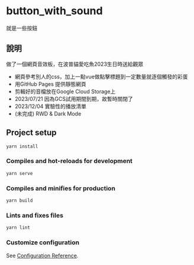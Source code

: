 # button_with_sound
就是一些按鈕

## 說明
做了一個網頁音效板，在波普貓愛吃魚2023生日時送給觀眾
- 網頁參考別人的css，加上一點vue做點擊標題到一定數量就逐個觸發的彩蛋
- 用GitHub Pages 提供靜態網頁
- 剪輯好的音檔放在Google Cloud Storage上
- 2023/07/21 因為GCS試用期間到期，故暫時關閉了
- 2023/12/04 實驗性的播放清單
- (未完成) RWD & Dark Mode

## Project setup
```
yarn install
```

### Compiles and hot-reloads for development
```
yarn serve
```

### Compiles and minifies for production
```
yarn build
```

### Lints and fixes files
```
yarn lint
```

### Customize configuration
See [Configuration Reference](https://cli.vuejs.org/config/).
